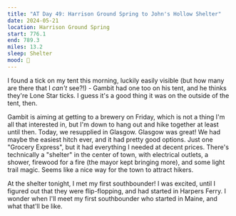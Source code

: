 ```yaml
---
title: "AT Day 49: Harrison Ground Spring to John's Hollow Shelter"
date: 2024-05-21
location: Harrison Ground Spring
start: 776.1
end: 789.3
miles: 13.2
sleep: Shelter
mood: 🙂
---
```

I found a tick on my tent this morning, luckily easily visible (but how many are there that I *can't* see?!) - Gambit had one too on his tent, and he thinks they're Lone Star ticks. I guess it's a good thing it was on the outside of the tent, then.

Gambit is aiming at getting to a brewery on Friday, which is not a thing I'm all that interested in, but I'm down to hang out and hike together at least until then. Today, we resupplied in Glasgow. Glasgow was great! We had maybe the easiest hitch ever, and it had pretty good options. Just one "Grocery Express", but it had everything I needed at decent prices. There's technically a "shelter" in the center of town, with electrical outlets, a shower, firewood for a fire (the mayor kept bringing more), and some light trail magic. Seems like a nice way for the town to attract hikers.

At the shelter tonight, I met my first southbounder! I was excited, until I figured out that they were flip-flopping, and had started in Harpers Ferry. I wonder when I'll meet my first southbounder who started in Maine, and what that'll be like.

